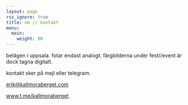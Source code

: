 ```yaml
---
layout: page
rss_ignore: true
title: om // kontakt
menu:
  main:
    weight: 90
---
```


belägen i uppsala. fotar endast analogt. färgbilderna under fest//event är dock tagna digitalt.

kontakt sker på mejl eller telegram.

erik@kallmoraberget.com


www.t.me/kallmoraberget


